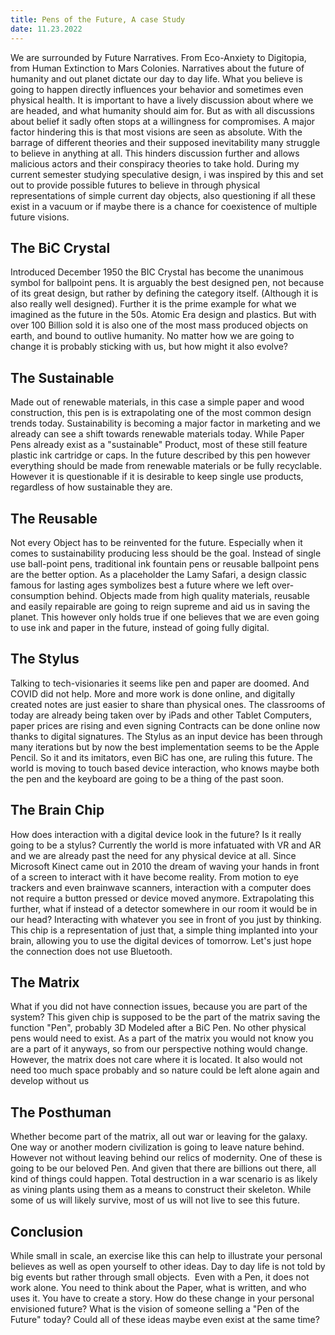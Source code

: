 ```yaml
---
title: Pens of the Future, A case Study
date: 11.23.2022
---
```


We are surrounded by Future Narratives. From Eco-Anxiety to Digitopia, from Human Extinction to Mars Colonies. Narratives about the future of humanity and out planet dictate our day to day life. What you believe is going to happen directly influences your behavior and sometimes even physical health.
It is important to have a lively discussion about where we are headed, and what humanity should aim for. But as with all discussions about belief it sadly often stops at a willingness for compromises. A major factor hindering this is that most visions are seen as absolute. With the barrage of different theories and their supposed inevitability many struggle to believe in anything at all. This hinders discussion further and allows malicious actors and their conspiracy theories to take hold.
During my current semester studying speculative design, i was inspired by this and set out to provide possible futures to believe in through physical representations of simple current day objects, also questioning if all these exist in a vacuum or if maybe there is a chance for coexistence of multiple future visions.

## The BiC Crystal

Introduced December 1950 the BIC Crystal has become the unanimous symbol for ballpoint pens. It is arguably the best designed pen, not because of its great design, but rather by defining the category itself. (Although it is also really well designed). Further it is the prime example for what we imagined as the future in the 50s. Atomic Era design and plastics. But with over 100 Billion sold it is also one of the most mass produced objects on earth, and bound to outlive humanity. No matter how we are going to change it is probably sticking with us, but how might it also evolve?

## The Sustainable

Made out of renewable materials, in this case a simple paper and wood construction, this pen is is extrapolating one of the most common design trends today. Sustainability is becoming a major factor in marketing and we already can see a shift towards renewable materials today. While Paper Pens already exist as a "sustainable" Product, most of these still feature plastic ink cartridge or caps. In the future described by this pen however everything should be made from renewable materials or be fully recyclable. However it is questionable if it is desirable to keep single use products, regardless of how sustainable they are.

## The Reusable

Not every Object has to be reinvented for the future. Especially when it comes to sustainability producing less should be the goal. Instead of single use ball-point pens, traditional ink fountain pens or reusable ballpoint pens are the better option. As a placeholder the Lamy Safari, a design classic famous for lasting ages symbolizes best a future where we left over-consumption behind. Objects made from high quality materials, reusable and easily repairable are going to reign supreme and aid us in saving the planet. This however only holds true if one believes that we are even going to use ink and paper in the future, instead of going fully digital.

## The Stylus

Talking to tech-visionaries it seems like pen and paper are doomed. And COVID did not help. More and more work is done online, and digitally created notes are just easier to share than physical ones. The classrooms of today are already being taken over by iPads and other Tablet Computers, paper prices are rising and even signing Contracts can be done online now thanks to digital signatures. The Stylus as an input device has been through many iterations but by now the best implementation seems to be the Apple Pencil. So it and its imitators, even BiC has one, are ruling this future. The world is moving to touch based device interaction, who knows maybe both the pen and the keyboard are going to be a thing of the past soon.

## The Brain Chip

How does interaction with a digital device look in the future? Is it really going to be a stylus? Currently the world is more infatuated with VR and AR and we are already past the need for any physical device at all. Since Microsoft Kinect came out in 2010 the dream of waving your hands in front of a screen to interact with it have become reality. From motion to eye trackers and even brainwave scanners, interaction with a computer does not require a button pressed or device moved anymore. Extrapolating this further, what if instead of a detector somewhere in our room  it would be in our head? Interacting with whatever you see in front of you just by thinking. This chip is a representation of just that, a simple thing implanted into your brain, allowing you to use the digital devices of tomorrow. Let's just hope the connection does not use Bluetooth.

## The Matrix

What if you did not have connection issues, because you are part of the system? This given chip is supposed to be the part of the matrix saving the function "Pen", probably 3D Modeled after a BiC Pen. No other physical pens would need to exist. As a part of the matrix you would not know you are a part of it anyways, so from our perspective nothing would change. However, the matrix does not care where it is located. It also would not need too much space probably and so nature could be left alone again and develop without us

## The Posthuman

Whether become part of the matrix, all out war or leaving for the galaxy. One way or another modern civilization is going to leave nature behind. However not without leaving behind our relics of modernity. One of these is going to be our beloved Pen. And given that there are billions out there, all kind of things could happen. Total destruction in a war scenario is as likely as vining plants using them as a means to construct their skeleton. While some of us will likely survive, most of us will not live to see this future.

## Conclusion

While small in scale, an exercise like this can help to illustrate  your personal believes as well as open yourself to other ideas. Day to day life is not told by big events but rather through small objects. 
Even with a Pen, it does not work alone. You need to think about the Paper, what is written, and who uses it. You have to create a story. How do these change in your personal envisioned future? What is the vision of someone selling a "Pen of the Future" today? Could all of these ideas maybe even exist at the same time?